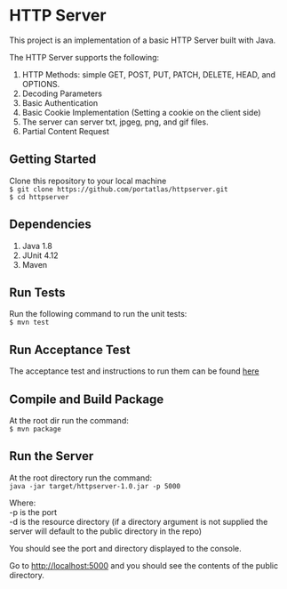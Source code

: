 # HTTP Server
This project is an implementation of a basic HTTP Server built with Java. 

The HTTP Server supports the following:
1. HTTP Methods: simple GET, POST, PUT, PATCH, DELETE, HEAD, and OPTIONS.
2. Decoding Parameters
3. Basic Authentication
4. Basic Cookie Implementation (Setting a cookie on the client side)
5. The server can server txt, jpgeg, png, and gif files.
6. Partial Content Request


## Getting Started
Clone this repository to your local machine
<br>
```$ git clone https://github.com/portatlas/httpserver.git```
<br>
```$ cd httpserver```

## Dependencies
1. Java 1.8
2. JUnit 4.12
3. Maven

## Run Tests
Run the following command to run the unit tests: <br>
```$ mvn test```

## Run Acceptance Test
The acceptance test and instructions to run them can be found [here](https://github.com/8thlight/cob_spec]) 

## Compile and Build Package
At the root dir run the command:<br>
```$ mvn package```

## Run the Server
At the root directory run the command:<br>
```java -jar target/httpserver-1.0.jar -p 5000```

Where:<br>
-p is the port<br>
-d is the resource directory (if a directory argument is not supplied the server will default to the public directory in the repo)

You should see the port and directory displayed to the console.

Go to [http://localhost:5000](http://localhost:5000) and you should see the contents of the public directory.
